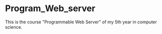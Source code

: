 # Program_Web_server
This is the course "Programmable Web Server" of my 5th year in computer science.
